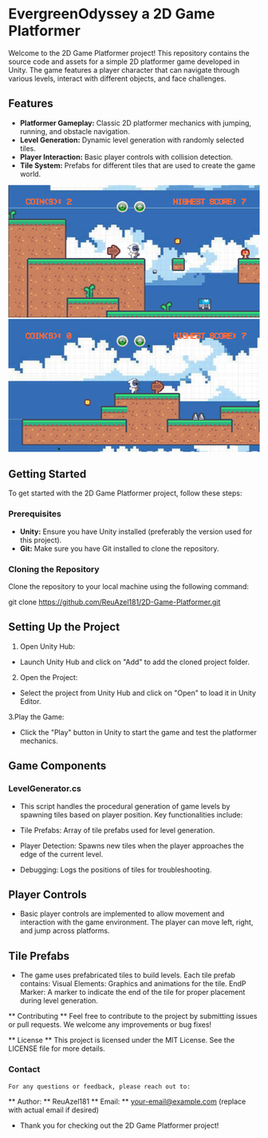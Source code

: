 # EvergreenOdyssey a 2D Game Platformer

Welcome to the 2D Game Platformer project! This repository contains the source code and assets for a simple 2D platformer game developed in Unity. The game features a player character that can navigate through various levels, interact with different objects, and face challenges.

## Features

- **Platformer Gameplay:** Classic 2D platformer mechanics with jumping, running, and obstacle navigation.
- **Level Generation:** Dynamic level generation with randomly selected tiles.
- **Player Interaction:** Basic player controls with collision detection.
- **Tile System:** Prefabs for different tiles that are used to create the game world.

![UI](https://github.com/ReuAzel181/2D-Game-Platformer/blob/main/rm-images/S1.png)
![UI](https://github.com/ReuAzel181/2D-Game-Platformer/blob/main/rm-images/S2.png)

## Getting Started

To get started with the 2D Game Platformer project, follow these steps:

### Prerequisites

- **Unity:** Ensure you have Unity installed (preferably the version used for this project).
- **Git:** Make sure you have Git installed to clone the repository.

### Cloning the Repository

Clone the repository to your local machine using the following command:

git clone https://github.com/ReuAzel181/2D-Game-Platformer.git

## Setting Up the Project

1. Open Unity Hub:
  - Launch Unity Hub and click on "Add" to add the cloned project folder.

2. Open the Project:
  - Select the project from Unity Hub and click on "Open" to load it in Unity Editor.

3.Play the Game:
  - Click the "Play" button in Unity to start the game and test the platformer mechanics.

## Game Components

### LevelGenerator.cs
- This script handles the procedural generation of game levels by spawning tiles based on player position. Key functionalities include:

 - Tile Prefabs: Array of tile prefabs used for level generation.
 - Player Detection: Spawns new tiles when the player approaches the edge of the current level.
 - Debugging: Logs the positions of tiles for troubleshooting.

## Player Controls
  - Basic player controls are implemented to allow movement and interaction with the game environment. The player can move left, right, and jump across platforms.

## Tile Prefabs
  - The game uses prefabricated tiles to build levels. Each tile prefab contains:
      Visual Elements: Graphics and animations for the tile.
      EndP Marker: A marker to indicate the end of the tile for proper placement during level generation.

** Contributing **
  Feel free to contribute to the project by submitting issues or pull requests. We welcome any improvements or bug fixes!

** License **
  This project is licensed under the MIT License. See the LICENSE file for more details.

### Contact
    For any questions or feedback, please reach out to:

** Author: ** ReuAzel181
** Email: ** your-email@example.com (replace with actual email if desired)

- Thank you for checking out the 2D Game Platformer project!
